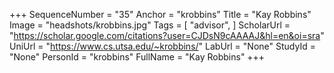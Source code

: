 +++
SequenceNumber = "35"
Anchor = "krobbins"
Title = "Kay Robbins"
Image = "headshots/krobbins.jpg"
Tags = [ "advisor", ]
ScholarUrl = "https://scholar.google.com/citations?user=CJDsN9cAAAAJ&hl=en&oi=sra"
UniUrl = "https://www.cs.utsa.edu/~krobbins/"
LabUrl = "None"
StudyId = "None"
PersonId = "krobbins"
FullName = "Kay Robbins"
+++